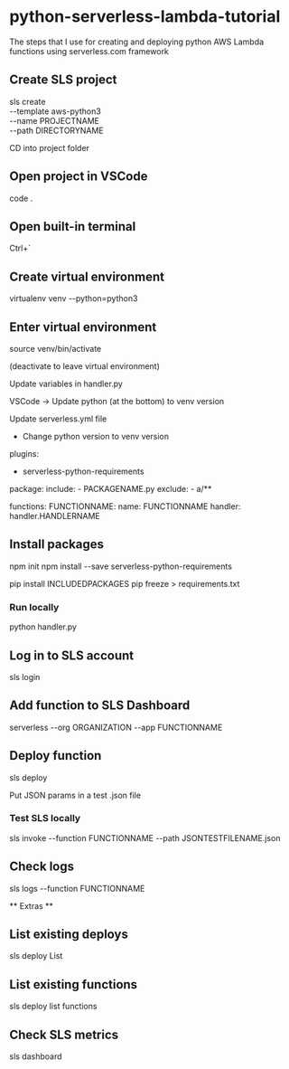 # python-serverless-lambda-tutorial
The steps that I use for creating and deploying python AWS Lambda functions using serverless.com framework

## Create SLS project
sls create \
  --template aws-python3 \
  --name PROJECTNAME \
  --path DIRECTORYNAME

CD into project folder

## Open project in VSCode
code .

## Open built-in terminal
Ctrl+`

## Create virtual environment
virtualenv venv --python=python3

## Enter virtual environment
source venv/bin/activate

(deactivate to leave virtual environment)

Update variables in handler.py

VSCode -> Update python (at the bottom) to venv version

Update serverless.yml file
- Change python version to venv version

plugins:
  - serverless-python-requirements

package:
  include:
    - PACKAGENAME.py
  exclude:
    - a/**

functions:
  FUNCTIONNAME:
    name: FUNCTIONNAME
    handler: handler.HANDLERNAME


## Install packages
npm init
npm install --save serverless-python-requirements

pip install INCLUDEDPACKAGES
pip freeze > requirements.txt

### Run locally
python handler.py

## Log in to SLS account
sls login

## Add function to SLS Dashboard
serverless --org ORGANIZATION --app FUNCTIONNAME

## Deploy function
sls deploy


Put JSON params in a test .json file

### Test SLS locally
sls invoke --function FUNCTIONNAME --path JSONTESTFILENAME.json

## Check logs
sls logs --function FUNCTIONNAME


** Extras **

## List existing deploys
sls deploy List

## List existing functions
sls deploy list functions

## Check SLS metrics
sls dashboard
